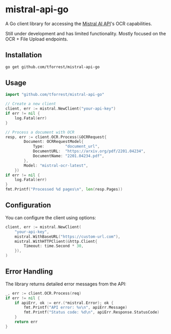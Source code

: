 # mistral-api-go

A Go client library for accessing the [Mistral AI API](https://docs.mistral.ai/)'s OCR capabilities.

Still under development and has limited functionality. Mostly focused on the OCR + File Upload endpoints.

## Installation

```bash
go get github.com/tforrest/mistral-api-go
```

## Usage

```go
import "github.com/tforrest/mistral-api-go"

// Create a new client
client, err := mistral.NewClient("your-api-key")
if err != nil {
    log.Fatal(err)
}

// Process a document with OCR
resp, err := client.OCR.Process(&OCRRequest{
		Document: OCRRequestModel{
			Type:         "document_url",
			DocumentURL:  "https://arxiv.org/pdf/2201.04234",
			DocumentName: "2201.04234.pdf",
		},
		Model: "mistral-ocr-latest",
	})
if err != nil {
    log.Fatal(err)
}
fmt.Printf("Processed %d pages\n", len(resp.Pages))
```

## Configuration

You can configure the client using options:

```go
client, err := mistral.NewClient(
    "your-api-key",
    mistral.WithBaseURL("https://custom-url.com"),
    mistral.WithHTTPClient(&http.Client{
        Timeout: time.Second * 30,
    }),
)
```

## Error Handling

The library returns detailed error messages from the API:

```go
_, err := client.OCR.Process(req)
if err != nil {
    if apiErr, ok := err.(*mistral.Error); ok {
        fmt.Printf("API error: %v\n", apiErr.Message)
        fmt.Printf("Status code: %d\n", apiErr.Response.StatusCode)
    }
    return err
}
```
